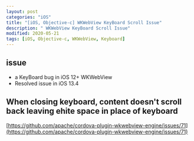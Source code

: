 ```yaml
---
layout: post
categories: "iOS"
title: "[iOS, Objective-c] WKWebView KeyBoard Scroll Issue"
description: " WKWebView KeyBoard Scroll Issue"
modified: 2020-05-21
tags: [iOS, Objective-c, WKWebView, Keyboard]
---
```


## issue
- a KeyBoard bug in iOS 12+ WKWebView
- Resolved issue in iOS 13.4

## When closing keyboard, content doesn't scroll back leaving ehite space in place of keyboard
[https://github.com/apache/cordova-plugin-wkwebview-engine/issues/71](https://github.com/apache/cordova-plugin-wkwebview-engine/issues/71)

